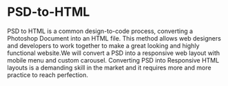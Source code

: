 # PSD-to-HTML
PSD to HTML is a common design-to-code process, converting a Photoshop Document into an HTML file. This method allows web designers and developers to work together to make a great looking and highly functional website.We will convert a PSD into a responsive web layout with mobile menu and custom carousel. Converting PSD into Responsive HTML layouts is a demanding skill in the market and it requires more and more practice to reach perfection.
